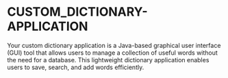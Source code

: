 # CUSTOM_DICTIONARY-APPLICATION
Your custom dictionary application is a Java-based graphical user interface (GUI) tool that allows users to manage a collection of useful words without the need for a database. This lightweight dictionary application enables users to save, search, and add words efficiently. 
